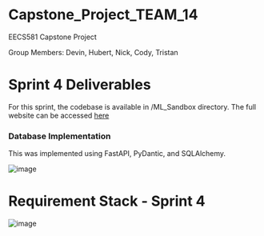 # Capstone_Project_TEAM_14
EECS581 Capstone Project

Group Members: Devin, Hubert, Nick, Cody, Tristan
# Sprint 4 Deliverables 

For this sprint, the codebase is available in /ML_Sandbox directory.
The full website can be accessed [here](https://mlsandbox.streamlit.app/)

<h3>Database Implementation</h3>
This was implemented using FastAPI, PyDantic, and SQLAlchemy.

![image](https://github.com/DevinRS/Capstone_Project/assets/103350414/3567deb9-92f1-479a-afa8-c09580ab6a26)

  
# Requirement Stack - Sprint 4 

![image](https://github.com/DevinRS/Capstone_Project/assets/103350414/bd4c9d37-f48b-47d8-8d5f-5b6c422fbe35)




